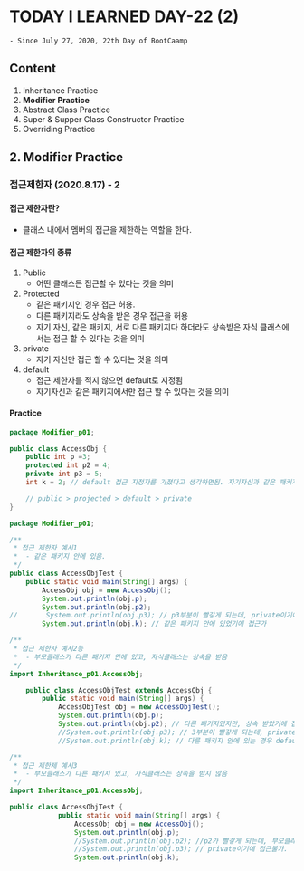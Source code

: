 # TODAY I LEARNED DAY-22 (2)
  `- Since July 27, 2020, 22th Day of BootCaamp`
  
## Content
  1. Inheritance Practice
  2. **Modifier Practice**
  3. Abstract Class Practice
  4. Super & Supper Class Constructor Practice
  5. Overriding Practice  
## 2. Modifier Practice

### 접근제한자 (2020.8.17) - 2

#### 접근 제한자란?
- 클래스 내에서 멤버의 접근을 제한하는 역할을 한다.

#### 접근 제한자의 종류
1. Public
    - 어떤 클래스든 접근할 수 있다는 것을 의미
2. Protected
    - 같은 패키지인 경우 접근 허용. 
    - 다른 패키지라도 상속을 받은 경우 접근을 허용
    - 자기 자신, 같은 패키지, 서로 다른 패키지다 하더라도 상속받은 자식 클래스에서는 접근 할 수 있다는 것을 의미
3. private
    - 자기 자신만 접근 할 수 있다는 것을 의미
4. default 
    - 접근 제한자를 적지 않으면 default로 지정됨
    - 자기자신과 같은 패키지에서만 접근 할 수 있다는 것을 의미

#### Practice
```java
package Modifier_p01;

public class AccessObj {
    public int p =3;
    protected int p2 = 4;
    private int p3 = 5;
    int k = 2; // default 접근 지정자를 가졌다고 생각하면됨. 자기자신과 같은 패키지 안에서만 접근 할 수 있음을 기억할 것.

    // public > projected > default > private
}
```

```java
package Modifier_p01;

/**
 * 접근 제한자 예시1
 *  - 같은 패키지 안에 있음.
 */
public class AccessObjTest {
    public static void main(String[] args) {
        AccessObj obj = new AccessObj();
        System.out.println(obj.p);
        System.out.println(obj.p2);
//       System.out.println(obj.p3); // p3부분이 빨갛게 되는데, private이기에 접근불가.
        System.out.println(obj.k); // 같은 패키지 안에 있었기에 접근가
```

```java
/**
 * 접근 제한자 예시2능
 *  - 부모클래스가 다른 패키지 안에 있고, 자식클래스는 상속을 받음
 */
import Inheritance_p01.AccessObj;

    public class AccessObjTest extends AccessObj {
        public static void main(String[] args) {
            AccessObjTest obj = new AccessObjTest();
            System.out.println(obj.p);
            System.out.println(obj.p2); // 다른 패키지였지만, 상속 받았기에 접근 가능
            //System.out.println(obj.p3); // 3부분이 빨갛게 되는데, private이기에 접근불가.
            //System.out.println(obj.k); // 다른 패키지 안에 있는 경우 default는 접근불가
```

```java
/**
 * 접근 제한제 예시3
 *  - 부모클래스가 다른 패키지 있고, 자식클래스는 상속을 받지 않음
 */
import Inheritance_p01.AccessObj;

public class AccessObjTest {
            public static void main(String[] args) {
                AccessObj obj = new AccessObj();
                System.out.println(obj.p);
                //System.out.println(obj.p2); //p2가 빨갛게 되는데, 부모클래스로부터 상속이 되지 않았기에 접근이 불가함.
                //System.out.println(obj.p3); // private이기에 접근불가.
                System.out.println(obj.k);
```